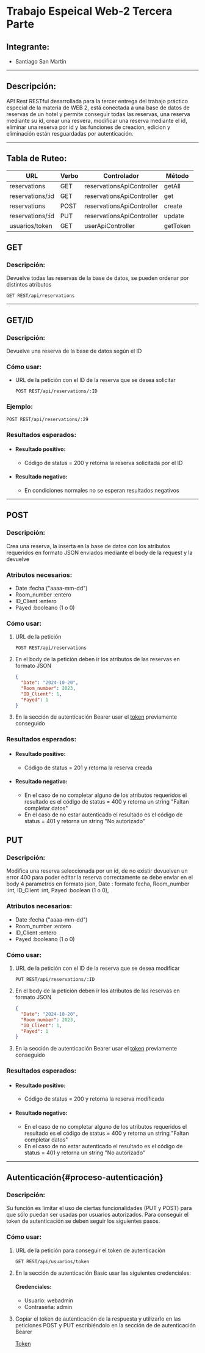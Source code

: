 # Trabajo Espeical Web-2 Tercera Parte

## Integrante:

- Santiago San Martín

---

## Descripción:

API Rest RESTful desarrollada para la tercer entrega del trabajo práctico especial de la materia de WEB 2, está conectada a una base de datos de reservas de un hotel y permite conseguir todas las reservas, una reserva mediante su id, crear una resvera, modificar una reserva mediante el id, eliminar una reserva por id y las funciones de creacion, edicion y eliminación están resguardadas por autenticación.

---

## Tabla de Ruteo:

|        URL       |Verbo|       Controlador         |Método    |
|------------------|-----|---------------------------|----------|
|reservations      |GET  |reservationsApiController  |getAll    |
|reservations/:id  |GET  |reservationsApiController  |get       |
|reservations      |POST |reservationsApiController  |create    |
|reservations/:id  |PUT  |reservationsApiController  |update    |
|usuarios/token    |GET  |userApiController          |getToken  |


## GET

### Descripción:

Devuelve todas las reservas de la base de datos, se pueden ordenar por distintos atributos 

``` http
GET REST/api/reservations
```
---

## GET/ID

### Descripción:

Devuelve una reserva de la base de datos según el ID

### Cómo usar:

- URL de la petición con el ID de la reserva que se desea solicitar
  ``` http
  POST REST/api/reservations/:ID
  ```

### Ejemplo:

  ``` http
  POST REST/api/reservations/:29
  ```
  
### Resultados esperados:

- #### Resultado positivo:

   - Código de status = 200 y retorna la reserva solicitada por el ID

- #### Resultado negativo:

   - En condiciones normales no se esperan resultados negativos
   
---

## POST

### Descripción:

Crea una reserva, la inserta en la base de datos con los atributos requeridos en formato JSON enviados mediante el body de la request y la devuelve

### Atributos necesarios:

- Date :fecha ("aaaa-mm-dd")
- Room_number :entero
- ID_Client :entero
- Payed :booleano (1 o 0)

### Cómo usar:

1. URL de la petición
   ``` http
   POST REST/api/reservations
   ```

2. En el body de la petición deben ir los atributos de las reservas en formato JSON
   ``` json
   {
     "Date": "2024-10-20",
     "Room_number": 2023,
     "ID_Client": 1,
     "Payed": 1
   }
   ```
3. En la sección de autenticación Bearer usar el [token](#proceso-autenticación) previamente conseguido
   
### Resultados esperados:

- #### Resultado positivo:

  - Código de status = 201 y retorna la reserva creada

- #### Resultado negativo:

  - En el caso de no completar alguno de los atributos requeridos el resultado es el código de status = 400 y retorna un string "Faltan completar datos"
  - En el caso de no estar autenticado el resultado es el código de status = 401 y retorna un string "No autorizado"

## PUT

### Descripción:

Modifica una reserva seleccionada por un id, de no existir devuelven un error 400 para poder editar la reserva correctamente se debe enviar en el body 4 parametros en formato json, Date : formato fecha, Room_number :int, ID_Client :int, Payed :boolean (1 o 0), 

### Atributos necesarios:

- Date :fecha ("aaaa-mm-dd")
- Room_number :entero
- ID_Client :entero
- Payed :booleano (1 o 0)

### Cómo usar:

1. URL de la petición con el ID de la reserva que se desea modificar
   ``` http
   PUT REST/api/reservations/:ID
   ```

2. En el body de la petición deben ir los atributos de las reservas en formato JSON
   ``` json
   {
     "Date": "2024-10-20",
     "Room_number": 2023,
     "ID_Client": 1,
     "Payed": 1
   }
   ```
3. En la sección de autenticación Bearer usar el [token](#proceso-autenticación) previamente conseguido 
   
### Resultados esperados:

- #### Resultado positivo:

  - Código de status = 200 y retorna la reserva modificada

- #### Resultado negativo:

  - En el caso de no completar alguno de los atributos requeridos el resultado es el código de status = 400 y retorna un string "Faltan completar datos"
  - En el caso de no estar autenticado el resultado es el código de status = 401 y retorna un string "No autorizado"


---

## Autenticación{#proceso-autenticación}

### Descripción:

Su función es limitar el uso de ciertas funcionalidades (PUT y POST) para que sólo puedan ser usadas por usuarios autorizados. Para conseguir el token de autenticación se deben seguir los siguientes pasos.

### Cómo usar:

1. URL de la petición para conseguir el token de autenticación
   ``` http
   GET REST/api/usuarios/token
   ```

2. En la sección de autenticación Basic usar las siguientes credenciales:
   #### Credenciales:

   - Usuario: webadmin
   - Contraseña: admin

3. Copiar el token de autenticación de la respuesta y utilizarlo en las peticiones POST y PUT escribiéndolo en la sección de de autenticación Bearer


   [Token](#[Link](https://github.com/SantiagoSM2000/TPE-WEB2-PARTE3/blob/main/README.md#autenticaci%C3%B3n))

